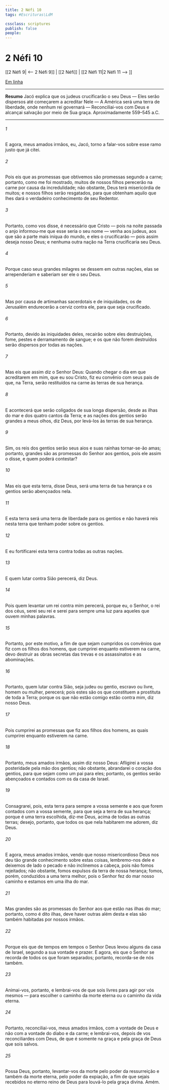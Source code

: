 ```yaml
---
title: 2 Néfi 10
tags: #Escrituras\LdM

cssclass: scriptures
publish: false
people:
---
```


# 2 Néfi 10
[[2 Néfi 9| <-- 2 Néfi 9]] | [[2 Néfi]] | [[2 Néfi 11|2 Néfi 11 --> ]]

[Em linha](https://churchofjesuschrist.org/study/scriptures/bofm/2-ne/10?lang=por)

---
__Resumo__
Jacó explica que os judeus crucificarão o seu Deus — Eles serão dispersos até começarem a acreditar Nele — A América será uma terra de liberdade, onde nenhum rei governará — Reconciliai-vos com Deus e alcançai salvação por meio de Sua graça. Aproximadamente 559–545 a.C.

---
###### 1 
E agora, meus amados irmãos, eu, Jacó, torno a falar-vos sobre esse ramo justo que já citei.

###### 2 
Pois eis que as promessas que obtivemos são promessas segundo a carne; portanto, como me foi mostrado, muitos de nossos filhos perecerão na carne por causa da incredulidade; não obstante, Deus terá misericórdia de muitos; e nossos filhos serão resgatados, para que obtenham aquilo que lhes dará o verdadeiro conhecimento de seu Redentor.

###### 3 
Portanto, como vos disse, é necessário que Cristo — pois na noite passada o anjo informou-me que esse seria o seu nome — venha aos judeus, aos que são a parte mais iníqua do mundo, e eles o crucificarão — pois assim deseja nosso Deus; e nenhuma outra nação na Terra crucificaria seu Deus.

###### 4 
Porque caso seus grandes milagres se dessem em outras nações, elas se arrependeriam e saberiam ser ele o seu Deus.

###### 5 
Mas por causa de artimanhas sacerdotais e de iniquidades, os de Jerusalém endurecerão a cerviz contra ele, para que seja crucificado.

###### 6 
Portanto, devido às iniquidades deles, recairão sobre eles destruições, fome, pestes e derramamento de sangue; e os que não forem destruídos serão dispersos por todas as nações.

###### 7 
Mas eis que assim diz o Senhor Deus: Quando chegar o dia em que acreditarem em mim, que eu sou Cristo, fiz eu convênio com seus pais de que, na Terra, serão restituídos na carne às terras de sua herança.

###### 8 
E acontecerá que serão coligados de sua longa dispersão, desde as ilhas do mar e dos quatro cantos da Terra; e as nações dos gentios serão grandes a meus olhos, diz Deus, por levá-los às terras de sua herança.

###### 9 
Sim, os reis dos gentios serão seus aios e suas rainhas tornar-se-ão amas; portanto, grandes são as promessas do Senhor aos gentios, pois ele assim o disse, e quem poderá contestar?

###### 10 
Mas eis que esta terra, disse Deus, será uma terra de tua herança e os gentios serão abençoados nela.

###### 11 
E esta terra será uma terra de liberdade para os gentios e não haverá reis nesta terra que tenham poder sobre os gentios.

###### 12 
E eu fortificarei esta terra contra todas as outras nações.

###### 13 
E quem lutar contra Sião perecerá, diz Deus.

###### 14 
Pois quem levantar um rei contra mim perecerá, porque eu, o Senhor, o rei dos céus, serei seu rei e serei para sempre uma luz para aqueles que ouvem minhas palavras.

###### 15 
Portanto, por este motivo, a fim de que sejam cumpridos os convênios que fiz com os filhos dos homens, que cumprirei enquanto estiverem na carne, devo destruir as obras secretas das trevas e os assassinatos e as abominações.

###### 16 
Portanto, quem lutar contra Sião, seja judeu ou gentio, escravo ou livre, homem ou mulher, perecerá; pois estes são os que constituem a prostituta de toda a Terra; porque os que não estão comigo estão contra mim, diz nosso Deus.

###### 17 
Pois cumprirei as promessas que fiz aos filhos dos homens, as quais cumprirei enquanto estiverem na carne.

###### 18 
Portanto, meus amados irmãos, assim diz nosso Deus: Afligirei a vossa posteridade pela mão dos gentios; não obstante, abrandarei o coração dos gentios, para que sejam como um pai para eles; portanto, os gentios serão abençoados e contados com os da casa de Israel.

###### 19 
Consagrarei, pois, esta terra para sempre a vossa semente e aos que forem contados com a vossa semente, para que seja a terra de sua herança; porque é uma terra escolhida, diz-me Deus, acima de todas as outras terras; desejo, portanto, que todos os que nela habitarem me adorem, diz Deus.

###### 20 
E agora, meus amados irmãos, vendo que nosso misericordioso Deus nos deu tão grande conhecimento sobre estas coisas, lembremo-nos dele e deixemos de lado o pecado e não inclinemos a cabeça, pois não fomos rejeitados; não obstante, fomos expulsos da terra de nossa herança; fomos, porém, conduzidos a uma terra melhor, pois o Senhor fez do mar nosso caminho e estamos em uma ilha do mar.

###### 21 
Mas grandes são as promessas do Senhor aos que estão nas ilhas do mar; portanto, como é dito ilhas, deve haver outras além desta e elas são também habitadas por nossos irmãos.

###### 22 
Porque eis que de tempos em tempos o Senhor Deus levou alguns da casa de Israel, segundo a sua vontade e prazer. E agora, eis que o Senhor se recorda de todos os que foram separados; portanto, recorda-se de nós também.

###### 23 
Animai-vos, portanto, e lembrai-vos de que sois livres para agir por vós mesmos — para escolher o caminho da morte eterna ou o caminho da vida eterna.

###### 24 
Portanto, reconciliai-vos, meus amados irmãos, com a vontade de Deus e não com a vontade do diabo e da carne; e lembrai-vos, depois de vos reconciliardes com Deus, de que é somente na graça e pela graça de Deus que sois salvos.

###### 25 
Possa Deus, portanto, levantar-vos da morte pelo poder da ressurreição e também da morte eterna, pelo poder da expiação, a fim de que sejais recebidos no eterno reino de Deus para louvá-lo pela graça divina. Amém.

